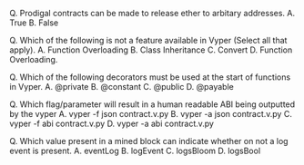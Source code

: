 Q. Prodigal contracts can be made to release ether to arbitary addresses.
A. True
B. False

Q. Which of the following is not a feature available in Vyper (Select all that apply).
A. Function Overloading
B. Class Inheritance
C. Convert
D. Function Overloading.

Q. Which of the following decorators must be used at the start of functions in Vyper.
A. @private
B. @constant
C. @public
D. @payable

Q. Which flag/parameter will result in a human readable ABI being outputted by the vyper
A. vyper -f json contract.v.py
B. vyper -a json contract.v.py
C. vyper -f abi contract.v.py
D. vyper -a abi contract.v.py

Q. Which value present in a mined block can indicate whether on not a log event is present.
A. eventLog
B. logEvent
C. logsBloom
D. logsBool
